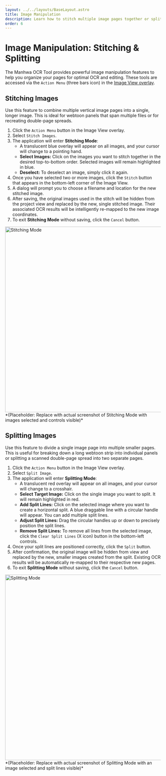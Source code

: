 ```yaml
---
layout: ../../layouts/BaseLayout.astro
title: Image Manipulation
description: Learn how to stitch multiple image pages together or split single pages in the Manhwa OCR Tool.
order: 6
---
```


# Image Manipulation: Stitching & Splitting

The Manhwa OCR Tool provides powerful image manipulation features to help you organize your pages for optimal OCR and editing. These tools are accessed via the `Action Menu` (three bars icon) in the [Image View overlay](/user-manual/index/#left-panel-image-view).

## Stitching Images

Use this feature to combine multiple vertical image pages into a single, longer image. This is ideal for webtoon panels that span multiple files or for recreating double-page spreads.

1.  Click the `Action Menu` button in the Image View overlay.
2.  Select `Stitch Images`.
3.  The application will enter **Stitching Mode**:
    *   A translucent blue overlay will appear on all images, and your cursor will change to a pointing hand.
    *   **Select Images:** Click on the images you want to stitch together in the desired top-to-bottom order. Selected images will remain highlighted in blue.
    *   **Deselect:** To deselect an image, simply click it again.
4.  Once you have selected two or more images, click the `Stitch` button that appears in the bottom-left corner of the Image View.
5.  A dialog will prompt you to choose a filename and location for the new stitched image.
6.  After saving, the original images used in the stitch will be hidden from the project view and replaced by the new, single stitched image. Their associated OCR results will be intelligently re-mapped to the new image coordinates.
7.  To exit **Stitching Mode** without saving, click the `Cancel` button.

<img src="/assets/images/stitching-mode.png" alt="Stitching Mode" width="600">
*(Placeholder: Replace with actual screenshot of Stitching Mode with images selected and controls visible)*

## Splitting Images

Use this feature to divide a single image page into multiple smaller pages. This is useful for breaking down a long webtoon strip into individual panels or splitting a scanned double-page spread into two separate pages.

1.  Click the `Action Menu` button in the Image View overlay.
2.  Select `Split Image`.
3.  The application will enter **Splitting Mode**:
    *   A translucent red overlay will appear on all images, and your cursor will change to a crosshair.
    *   **Select Target Image:** Click on the single image you want to split. It will remain highlighted in red.
    *   **Add Split Lines:** Click on the selected image where you want to create a horizontal split. A blue draggable line with a circular handle will appear. You can add multiple split lines.
    *   **Adjust Split Lines:** Drag the circular handles up or down to precisely position the split lines.
    *   **Remove Split Lines:** To remove all lines from the selected image, click the `Clear Split Lines` (X icon) button in the bottom-left controls.
4.  Once your split lines are positioned correctly, click the `Split` button.
5.  After confirmation, the original image will be hidden from view and replaced by the new, smaller images created from the split. Existing OCR results will be automatically re-mapped to their respective new pages.
6.  To exit **Splitting Mode** without saving, click the `Cancel` button.

<img src="/assets/images/splitting-mode.png" alt="Splitting Mode" width="600">
*(Placeholder: Replace with actual screenshot of Splitting Mode with an image selected and split lines visible)*